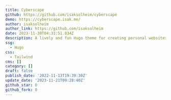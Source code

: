 ```yaml
---
title: Cyberscape
github: https://github.com/isaksolheim/cyberscape
demo: https://cyberscape.isak.me/
author: isaksolheim
author_link: https://github.com/isaksolheim
date: 2023-11-30T04:33:51.834Z
description: A lively and fun Hugo theme for creating personal websites
ssg:
  - Hugo
css:
  - Tailwind
cms: []
category: []
draft: false
publish_date: '2022-11-13T19:39:30Z'
update_date: '2023-11-21T09:28:40Z'
github_star: 0
github_fork: 0
---
```

